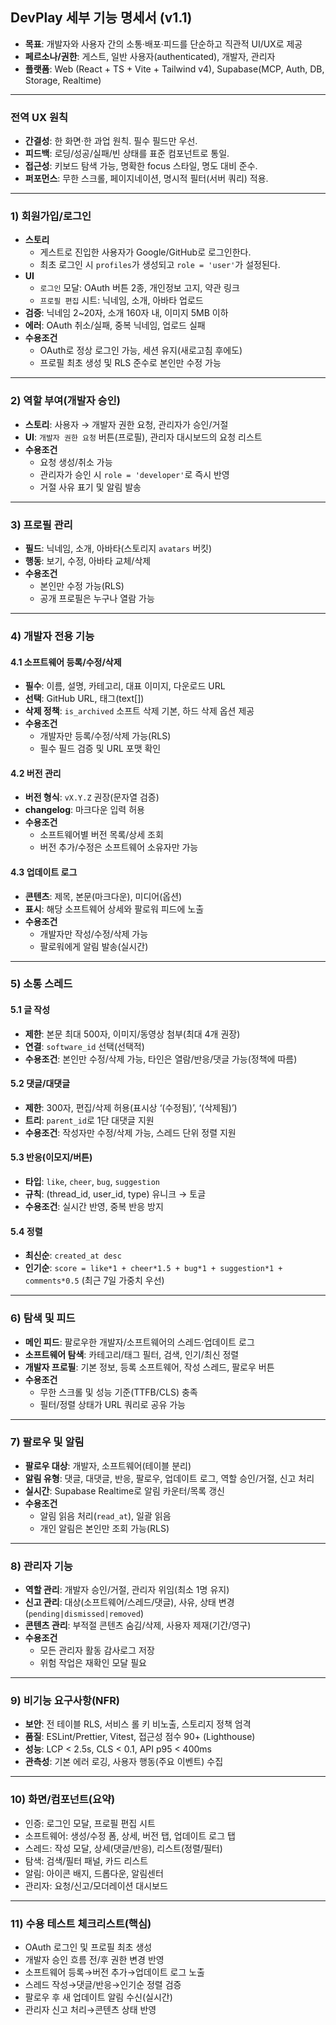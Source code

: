 ## DevPlay 세부 기능 명세서 (v1.1)

- **목표**: 개발자와 사용자 간의 소통·배포·피드를 단순하고 직관적 UI/UX로 제공
- **페르소나/권한**: 게스트, 일반 사용자(authenticated), 개발자, 관리자
- **플랫폼**: Web (React + TS + Vite + Tailwind v4), Supabase(MCP, Auth, DB, Storage, Realtime)

---

### 전역 UX 원칙
- **간결성**: 한 화면·한 과업 원칙. 필수 필드만 우선.
- **피드백**: 로딩/성공/실패/빈 상태를 표준 컴포넌트로 통일.
- **접근성**: 키보드 탐색 가능, 명확한 focus 스타일, 명도 대비 준수.
- **퍼포먼스**: 무한 스크롤, 페이지네이션, 명시적 필터(서버 쿼리) 적용.

---

### 1) 회원가입/로그인
- **스토리**
  - 게스트로 진입한 사용자가 Google/GitHub로 로그인한다.
  - 최초 로그인 시 `profiles`가 생성되고 `role = 'user'`가 설정된다.
- **UI**
  - `로그인` 모달: OAuth 버튼 2종, 개인정보 고지, 약관 링크
  - `프로필 편집` 시트: 닉네임, 소개, 아바타 업로드
- **검증**: 닉네임 2~20자, 소개 160자 내, 이미지 5MB 이하
- **에러**: OAuth 취소/실패, 중복 닉네임, 업로드 실패
- **수용조건**
  - OAuth로 정상 로그인 가능, 세션 유지(새로고침 후에도)
  - 프로필 최초 생성 및 RLS 준수로 본인만 수정 가능

---

### 2) 역할 부여(개발자 승인)
- **스토리**: 사용자 → 개발자 권한 요청, 관리자가 승인/거절
- **UI**: `개발자 권한 요청` 버튼(프로필), 관리자 대시보드의 요청 리스트
- **수용조건**
  - 요청 생성/취소 가능
  - 관리자가 승인 시 `role = 'developer'`로 즉시 반영
  - 거절 사유 표기 및 알림 발송

---

### 3) 프로필 관리
- **필드**: 닉네임, 소개, 아바타(스토리지 `avatars` 버킷)
- **행동**: 보기, 수정, 아바타 교체/삭제
- **수용조건**
  - 본인만 수정 가능(RLS)
  - 공개 프로필은 누구나 열람 가능

---

### 4) 개발자 전용 기능
#### 4.1 소프트웨어 등록/수정/삭제
- **필수**: 이름, 설명, 카테고리, 대표 이미지, 다운로드 URL
- **선택**: GitHub URL, 태그(text[])
- **삭제 정책**: `is_archived` 소프트 삭제 기본, 하드 삭제 옵션 제공
- **수용조건**
  - 개발자만 등록/수정/삭제 가능(RLS)
  - 필수 필드 검증 및 URL 포맷 확인

#### 4.2 버전 관리
- **버전 형식**: `vX.Y.Z` 권장(문자열 검증)
- **changelog**: 마크다운 입력 허용
- **수용조건**
  - 소프트웨어별 버전 목록/상세 조회
  - 버전 추가/수정은 소프트웨어 소유자만 가능

#### 4.3 업데이트 로그
- **콘텐츠**: 제목, 본문(마크다운), 미디어(옵션)
- **표시**: 해당 소프트웨어 상세와 팔로워 피드에 노출
- **수용조건**
  - 개발자만 작성/수정/삭제 가능
  - 팔로워에게 알림 발송(실시간)

---

### 5) 소통 스레드
#### 5.1 글 작성
- **제한**: 본문 최대 500자, 이미지/동영상 첨부(최대 4개 권장)
- **연결**: `software_id` 선택(선택적)
- **수용조건**: 본인만 수정/삭제 가능, 타인은 열람/반응/댓글 가능(정책에 따름)

#### 5.2 댓글/대댓글
- **제한**: 300자, 편집/삭제 허용(표시상 ‘(수정됨)’, ‘(삭제됨)’)
- **트리**: `parent_id`로 1단 대댓글 지원
- **수용조건**: 작성자만 수정/삭제 가능, 스레드 단위 정렬 지원

#### 5.3 반응(이모지/버튼)
- **타입**: `like`, `cheer`, `bug`, `suggestion`
- **규칙**: (thread_id, user_id, type) 유니크 → 토글
- **수용조건**: 실시간 반영, 중복 반응 방지

#### 5.4 정렬
- **최신순**: `created_at desc`
- **인기순**: `score = like*1 + cheer*1.5 + bug*1 + suggestion*1 + comments*0.5` (최근 7일 가중치 우선)

---

### 6) 탐색 및 피드
- **메인 피드**: 팔로우한 개발자/소프트웨어의 스레드·업데이트 로그
- **소프트웨어 탐색**: 카테고리/태그 필터, 검색, 인기/최신 정렬
- **개발자 프로필**: 기본 정보, 등록 소프트웨어, 작성 스레드, 팔로우 버튼
- **수용조건**
  - 무한 스크롤 및 성능 기준(TTFB/CLS) 충족
  - 필터/정렬 상태가 URL 쿼리로 공유 가능

---

### 7) 팔로우 및 알림
- **팔로우 대상**: 개발자, 소프트웨어(테이블 분리)
- **알림 유형**: 댓글, 대댓글, 반응, 팔로우, 업데이트 로그, 역할 승인/거절, 신고 처리
- **실시간**: Supabase Realtime로 알림 카운터/목록 갱신
- **수용조건**
  - 알림 읽음 처리(`read_at`), 일괄 읽음
  - 개인 알림은 본인만 조회 가능(RLS)

---

### 8) 관리자 기능
- **역할 관리**: 개발자 승인/거절, 관리자 위임(최소 1명 유지)
- **신고 관리**: 대상(소프트웨어/스레드/댓글), 사유, 상태 변경(`pending|dismissed|removed`)
- **콘텐츠 관리**: 부적절 콘텐츠 숨김/삭제, 사용자 제재(기간/영구)
- **수용조건**
  - 모든 관리자 활동 감사로그 저장
  - 위험 작업은 재확인 모달 필요

---

### 9) 비기능 요구사항(NFR)
- **보안**: 전 테이블 RLS, 서비스 롤 키 비노출, 스토리지 정책 엄격
- **품질**: ESLint/Prettier, Vitest, 접근성 점수 90+ (Lighthouse)
- **성능**: LCP < 2.5s, CLS < 0.1, API p95 < 400ms
- **관측성**: 기본 에러 로깅, 사용자 행동(주요 이벤트) 수집

---

### 10) 화면/컴포넌트(요약)
- 인증: 로그인 모달, 프로필 편집 시트
- 소프트웨어: 생성/수정 폼, 상세, 버전 탭, 업데이트 로그 탭
- 스레드: 작성 모달, 상세(댓글/반응), 리스트(정렬/필터)
- 탐색: 검색/필터 패널, 카드 리스트
- 알림: 아이콘 배지, 드롭다운, 알림센터
- 관리자: 요청/신고/모더레이션 대시보드

---

### 11) 수용 테스트 체크리스트(핵심)
- OAuth 로그인 및 프로필 최초 생성
- 개발자 승인 흐름 전/후 권한 변경 반영
- 소프트웨어 등록→버전 추가→업데이트 로그 노출
- 스레드 작성→댓글/반응→인기순 정렬 검증
- 팔로우 후 새 업데이트 알림 수신(실시간)
- 관리자 신고 처리→콘텐츠 상태 반영


